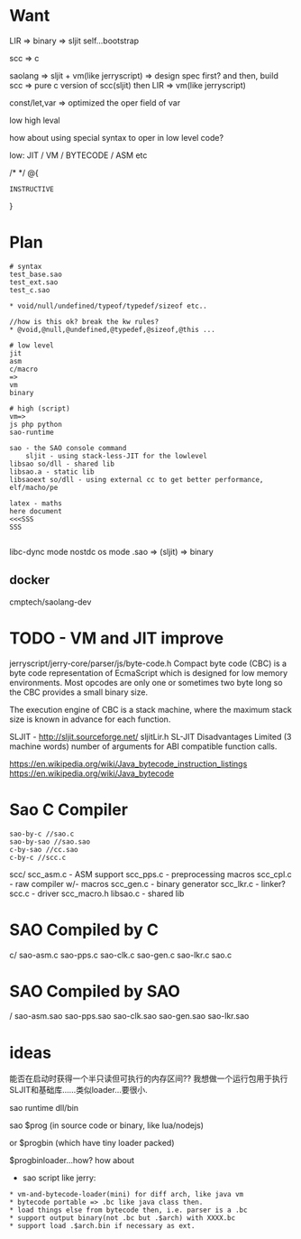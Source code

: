 # Want

LIR => binary => sljit self...bootstrap

scc => c

saolang => sljit + vm(like jerryscript)
  => design spec first?
	and then, build scc => pure c version of scc(sljit)
	then LIR => vm(like jerryscript)

const/let,var => optimized the oper field of var

low
high leval

how about
using special syntax to oper in low level code?

low: JIT / VM / BYTECODE / ASM etc

/*
*/
@<ASM-X86>{

	INSTRUCTIVE

}

# Plan

```
# syntax
test_base.sao
test_ext.sao
test_c.sao

* void/null/undefined/typeof/typedef/sizeof etc..

//how is this ok? break the kw rules?
* @void,@null,@undefined,@typedef,@sizeof,@this ...

# low level
jit
asm
c/macro
=>
vm
binary

# high (script)
vm=>
js php python
sao-runtime

sao - the SAO console command
	sljit - using stack-less-JIT for the lowlevel
libsao so/dll - shared lib
libsao.a - static lib
libsaoext so/dll - using external cc to get better performance, elf/macho/pe

latex - maths
here document
<<<SSS
SSS


```

libc-dync mode 
nostdc os mode
.sao => (sljit) => binary


## docker

cmptech/saolang-dev

# TODO - VM and JIT improve

jerryscript/jerry-core/parser/js/byte-code.h
 Compact byte code (CBC) is a byte code representation
 of EcmaScript which is designed for low memory
 environments. Most opcodes are only one or sometimes
 two byte long so the CBC provides a small binary size.

 The execution engine of CBC is a stack machine, where
 the maximum stack size is known in advance for each
 function.


SLJIT - http://sljit.sourceforge.net/
sljitLir.h
SL-JIT Disadvantages
Limited (3 machine words) number of arguments for ABI compatible function calls.


https://en.wikipedia.org/wiki/Java_bytecode_instruction_listings
https://en.wikipedia.org/wiki/Java_bytecode

# Sao C Compiler

```
sao-by-c //sao.c
sao-by-sao //sao.sao
c-by-sao //cc.sao
c-by-c //scc.c
```

scc/
	scc_asm.c   - ASM support
	scc_pps.c   - preprocessing macros
	scc_cpl.c   - raw compiler w/- macros
	scc_gen.c   - binary generator
	scc_lkr.c   - linker?
	scc.c       - driver
	scc_macro.h
	libsao.c      - shared lib

# SAO Compiled by C

c/
	sao-asm.c
	sao-pps.c
	sao-clk.c
	sao-gen.c
	sao-lkr.c
	sao.c

# SAO Compiled by SAO

/
	sao-asm.sao
	sao-pps.sao
	sao-clk.sao
	sao-gen.sao
	sao-lkr.sao


# ideas

能否在启动时获得一个半只读但可执行的内存区间??
我想做一个运行包用于执行SLJIT和基础库……类似loader...要很小.

sao runtime dll/bin

sao $prog (in source code or binary, like lua/nodejs)

or $progbin (which have tiny loader packed)

$progbinloader...how?
how about 

* sao script
like jerry:
```
* vm-and-bytecode-loader(mini) for diff arch, like java vm
* bytecode portable => .bc like java class then.
* load things else from bytecode then, i.e. parser is a .bc
* support output binary(not .bc but .$arch) with XXXX.bc
* support load .$arch.bin if necessary as ext.
```
